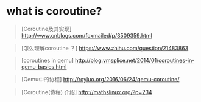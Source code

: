 # what is coroutine?

> [Coroutine及其实现] http://www.cnblogs.com/foxmailed/p/3509359.html

> [怎么理解coroutine ？] https://www.zhihu.com/question/21483863

> [coroutines in qemu] http://blog.vmsplice.net/2014/01/coroutines-in-qemu-basics.html

> [Qemu中的协程] http://royluo.org/2016/06/24/qemu-coroutine/

> [Coroutine(协程) 介绍] http://mathslinux.org/?p=234